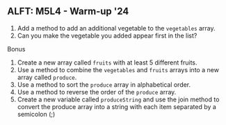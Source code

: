 ## ALFT: M5L4 - Warm-up '24

1. Add a method to add an additional vegetable to the `vegetables` array.
2. Can you make the vegetable you added appear first in the list?

Bonus
1. Create a new array called `fruits` with at least 5 different fruits.
2. Use a method to combine the `vegetables` and `fruits` arrays into a new array called `produce`.
3. Use a method to sort the `produce` array in alphabetical order.
4. Use a method to reverse the order of the `produce` array.
5. Create a new variable called `produceString` and use the join method to convert the produce array into a string with each item separated by a semicolon (;)
